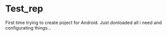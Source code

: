 # Test_rep
First time trying to create poject for Android.
Just donloaded all i need and configurating things...
